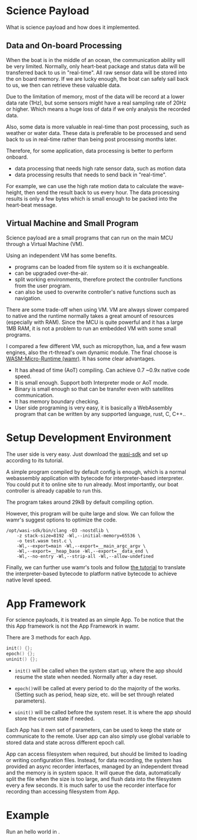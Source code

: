 # Science Payload

What is science payload and how does it implemented. 

## Data and On-board Processing

When the boat is in the middle of an ocean, the communication ability will be very limited. Normally, only heart-beat package and status data will be transferred back to us in "real-time".  All raw sensor data will be stored into the on board memory. If we are lucky enough, the boat can safely sail back to us,  we then can retrieve these valuable data.

Due to the limitation of memory, most of the data will be record at a lower data rate (1Hz), but some sensors might have a real sampling rate of 20Hz or higher. Which means a huge loss of data if we only analysis the recorded data. 

Also, some data is more valuable in real-time than post processing, such as weather or water data. These data is preferable to be processed and send back to us in real-time rather than being post processing months later.  

Therefore, for some application, data processing is better to perform onboard. 

- data processing that needs high rate sensor data, such as motion data
- data processing results that needs to send back in "real-time".

For example, we can use the high rate motion data to calculate the wave-height, then send the result back to us every hour. The data processing results is only a few bytes which is small enough to be packed into the heart-beat message.  

## Virtual Machine and Small Program

Science payload are a small programs that can run on the main MCU through a Virtual Machine (VM). 

Using an independent VM has some benefits.

- programs can be loaded from file system so it is exchangeable. 
- can be upgraded over-the-air. 
- split working environments, therefore protect the controller functions from the user program.  
- can also be used to overwrite controller's native functions such as navigation. 

There are some trade-off when using VM. VM are always slower compared to native and the runtime normally takes a great amount of resources (especially with RAM). Since the MCU is quite powerful and it has a large 1MB RAM, it is not a problem to run an embedded VM with some small programs. 

I compared a few different VM, such as micropython, lua, and a few wasm engines, also the rt-thread's own dynamic module. The final choose is [WASM-Micro-Runtime (wamr)](https://github.com/bytecodealliance/wasm-micro-runtime). It has some clear advantages. 

- It has ahead of time (AoT) compiling. Can achieve 0.7 ~0.9x native code speed. 
- It is small enough. Support both Interpreter mode or AoT mode. 
- Binary is small enough so that can be transfer even with satellites communication. 
- It has memory boundary checking. 
- User side programing is very easy, it is basically a WebAssembly program that can be written by any supported language, rust, C, C++..

# Setup Development Environment

The user side is very easy. Just download the [wasi-sdk](https://github.com/WebAssembly/wasi-sdk/releases) and set up according to its tutorial.

A simple program compiled by default config is enough, which is a normal webassembly application with bytecode for interpreter-based interpreter. You could put it to online site to run already. Most importantly, our boat controller is already capable to run this. 

The program takes around 29kB by default compiling option. 

However, this program will be quite large and slow. We can follow the wamr's suggest options to optimize the code. 

```
/opt/wasi-sdk/bin/clang -O3 -nostdlib \
    -z stack-size=8192 -Wl,--initial-memory=65536 \
    -o test.wasm test.c \
    -Wl,--export=main -Wl,--export=__main_argc_argv \
    -Wl,--export=__heap_base -Wl,--export=__data_end \
    -Wl,--no-entry -Wl,--strip-all -Wl,--allow-undefined
```

Finally, we can further use  wamr's tools and follow [the tutorial](https://github.com/bytecodealliance/wasm-micro-runtime/blob/main/doc/build_wasm_app.md#compile-wasm-to-aot-module) to translate the interpreter-based bytecode to platform native bytecode to achieve native level speed. 

# App Framework

For science payloads, it is treated as an simple App. To be notice that the this App framework is not the App Framework in wamr. 

There are 3 methods for each App. 

```c
init() {};
epoch() {};
uninit() {};
```

- `init()` will be called when the system start up, where the app should resume the state when needed. Normally after a day reset. 

- `epoch()`will be called at every period to do the majority of the works. (Setting such as period, heap size, etc. will be set through related parameters).  

- `uinit()` will be called before the system reset. It is where the app should store the current state if needed.  

Each App has it own set of parameters, can be used to keep the state or communicate to the remote. User app can also simply use global variable to stored data and state across different epoch call.   

App can access filesystem when required, but should be limited to loading or writing configuration files. Instead, for data recording, the system has provided an async recorder interfaces, managed by an independent thread and the memory is in system space. It will queue the data, automatically split the file when the size is too large, and flush data into the filesystem every a few seconds. It is much safer to use the recorder interface for recording than accessing filesystem from App.  

# Example

 Run an hello world in .
